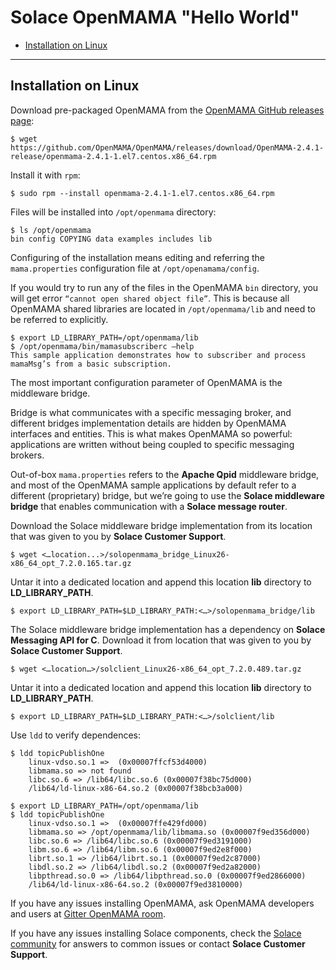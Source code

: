 # Solace OpenMAMA "Hello World"

* [Installation on Linux](#installation-on-Linux)

---

## Installation on Linux

Download pre-packaged OpenMAMA from the [OpenMAMA GitHub releases page](https://github.com/OpenMAMA/OpenMAMA/releases):

```
$ wget https://github.com/OpenMAMA/OpenMAMA/releases/download/OpenMAMA-2.4.1-release/openmama-2.4.1-1.el7.centos.x86_64.rpm
```

Install it with `rpm`:

```
$ sudo rpm --install openmama-2.4.1-1.el7.centos.x86_64.rpm
```

Files will be installed into `/opt/openmama` directory:
```
$ ls /opt/openmama
bin config COPYING data examples includes lib
```

Configuring of the installation means editing and referring the `mama.properties` configuration file at `/opt/openamama/config`.

If you would try to run any of the files in the OpenMAMA `bin` directory, you will get error `“cannot open shared object file”`. This is because all OpenMAMA shared libraries are located in `/opt/openmama/lib` and need to be referred to explicitly.

```
$ export LD_LIBRARY_PATH=/opt/openmama/lib
$ /opt/openmama/bin/mamasubscriberc –help
This sample application demonstrates how to subscriber and process
mamaMsg’s from a basic subscription.
```

The most important configuration parameter of OpenMAMA is the middleware bridge.

Bridge is what communicates with a specific messaging broker, and different bridges implementation details are hidden by OpenMAMA interfaces and entities. This is what makes OpenMAMA so powerful: applications are written without being coupled to specific messaging brokers.

Out-of-box `mama.properties` refers to the **Apache Qpid** middleware bridge, and most of the OpenMAMA sample applications by default refer to a different (proprietary) bridge, but we’re going to use the **Solace middleware bridge** that enables communication with a **Solace message router**.

Download the Solace middleware bridge implementation from its location that was given to you by **Solace Customer Support**.

```
$ wget <…location...>/solopenmama_bridge_Linux26-x86_64_opt_7.2.0.165.tar.gz
```

Untar it into a dedicated location and append this location **lib** directory to **LD_LIBRARY_PATH**.

```
$ export LD_LIBRARY_PATH=$LD_LIBRARY_PATH:<…>/solopenmama_bridge/lib
```

The Solace middleware bridge implementation has a dependency on **Solace Messaging API for C**. Download it from location that was given to you by **Solace Customer Support**.

```
$ wget <…location…>/solclient_Linux26-x86_64_opt_7.2.0.489.tar.gz
```

Untar it into a dedicated location and append this location **lib** directory to **LD_LIBRARY_PATH**.

```
$ export LD_LIBRARY_PATH=$LD_LIBRARY_PATH:<…>/solclient/lib
```

Use `ldd` to verify dependences:

```
$ ldd topicPublishOne
    linux-vdso.so.1 =>  (0x00007ffcf53d4000)
    libmama.so => not found
    libc.so.6 => /lib64/libc.so.6 (0x00007f38bc75d000)
    /lib64/ld-linux-x86-64.so.2 (0x00007f38bcb3a000)

$ export LD_LIBRARY_PATH=/opt/openmama/lib
$ ldd topicPublishOne
    linux-vdso.so.1 =>  (0x00007ffe429fd000)
    libmama.so => /opt/openmama/lib/libmama.so (0x00007f9ed356d000)
    libc.so.6 => /lib64/libc.so.6 (0x00007f9ed3191000)
    libm.so.6 => /lib64/libm.so.6 (0x00007f9ed2e8f000)
    librt.so.1 => /lib64/librt.so.1 (0x00007f9ed2c87000)
    libdl.so.2 => /lib64/libdl.so.2 (0x00007f9ed2a82000)
    libpthread.so.0 => /lib64/libpthread.so.0 (0x00007f9ed2866000)
    /lib64/ld-linux-x86-64.so.2 (0x00007f9ed3810000)
```

If you have any issues installing OpenMAMA, ask OpenMAMA developers and users at [Gitter OpenMAMA room](https://gitter.im/OpenMAMA/OpenMAMA).

If you have any issues installing Solace components, check the [Solace community](http://dev.solacesystems.com/community/) for answers to common issues or contact **Solace Customer Support**.
